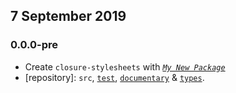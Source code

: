 ## 7 September 2019

### 0.0.0-pre

- Create `closure-stylesheets` with _[`My New Package`](https://mnpjs.org)_
- [repository]: `src`, [`test`](https://contexttesting.com), [`documentary`](https://readme.page) & [`types`](https://typedef.page).